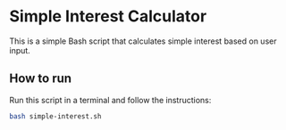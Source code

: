 # Simple Interest Calculator

This is a simple Bash script that calculates simple interest based on user input.

## How to run

Run this script in a terminal and follow the instructions:

```bash
bash simple-interest.sh
